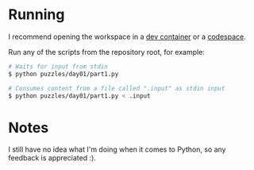 # Running

I recommend opening the workspace in a [dev container](https://code.visualstudio.com/docs/devcontainers/containers) or a [codespace](https://github.com/codespaces/new/luisaceituno/advent-of-code-2023?quickstart=1).

Run any of the scripts from the repository root, for example:
```bash
# Waits for input from stdin
$ python puzzles/day01/part1.py

# Consumes content from a file called ".input" as stdin input
$ python puzzles/day01/part1.py < .input
```

# Notes

I still have no idea what I'm doing when it comes to Python, so any feedback is appreciated :).
